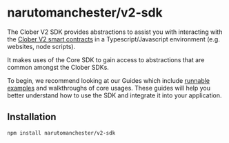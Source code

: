 # narutomanchester/v2-sdk

The Clober V2 SDK provides abstractions to assist you with interacting with the [Clober V2 smart contracts](https://github.com/clober-dex/v2-core) in a Typescript/Javascript environment (e.g. websites, node scripts). 

It makes uses of the Core SDK to gain access to abstractions that are common amongst the Clober SDKs. 

To begin, we recommend looking at our Guides which include [runnable examples](https://github.com/clober-dex/v2-sdk/tree/main/examples) and walkthroughs of core usages. These guides will help you better understand how to use the SDK and integrate it into your application.


## Installation

`npm install narutomanchester/v2-sdk`
